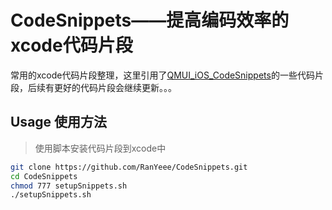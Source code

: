 # CodeSnippets——提高编码效率的xcode代码片段

常用的xcode代码片段整理，这里引用了[QMUI_iOS_CodeSnippets](https://github.com/QMUI/QMUI_iOS_CodeSnippets)的一些代码片段，后续有更好的代码片段会继续更新。。。

## Usage 使用方法

>使用脚本安装代码片段到xcode中

```sh
git clone https://github.com/RanYeee/CodeSnippets.git
cd CodeSnippets
chmod 777 setupSnippets.sh
./setupSnippets.sh
```


